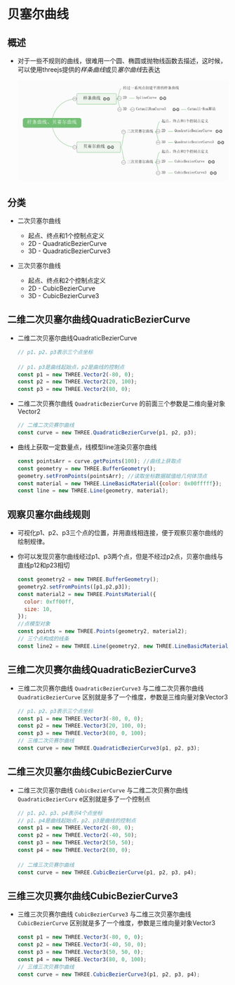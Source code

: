 # 贝塞尔曲线

## 概述

+ 对于一些不规则的曲线，很难用一个圆、椭圆或抛物线函数去描述，这时候，可以使用threejs提供的*样条曲线*或贝*塞尔曲线*去表达

  ![样条曲线与贝塞尔曲线](images/样条曲线与贝塞尔曲线.png)

## 分类

+ 二次贝塞尔曲线

  + 起点、终点和1个控制点定义
  + 2D - QuadraticBezierCurve
  + 3D - QuadraticBezierCurve3

+ 三次贝塞尔曲线

  + 起点、终点和2个控制点定义
  + 2D - CubicBezierCurve
  + 3D - CubicBezierCurve3

## 二维二次贝塞尔曲线QuadraticBezierCurve

+ 二维二次贝塞尔曲线QuadraticBezierCurve

  ```js
  // p1、p2、p3表示三个点坐标

  // p1、p3是曲线起始点，p2是曲线的控制点
  const p1 = new THREE.Vector2(-80, 0);
  const p2 = new THREE.Vector2(20, 100);
  const p3 = new THREE.Vector2(80, 0);
  ```

+ 二维二次贝赛尔曲线 `QuadraticBezierCurve` 的前面三个参数是二维向量对象Vector2

  ```js
  // 二维二次贝赛尔曲线
  const curve = new THREE.QuadraticBezierCurve(p1, p2, p3);
  ```

+ 曲线上获取一定数量点，线模型line渲染贝塞尔曲线

  ```js
  const pointsArr = curve.getPoints(100); //曲线上获取点
  const geometry = new THREE.BufferGeometry();
  geometry.setFromPoints(pointsArr); //读取坐标数据赋值给几何体顶点
  const material = new THREE.LineBasicMaterial({color: 0x00fffff});
  const line = new THREE.Line(geometry, material);
  ```

## 观察贝塞尔曲线规则

+ 可视化p1、p2、p3三个点的位置，并用直线相连接，便于观察贝塞尔曲线的绘制规律。

+ 你可以发现贝塞尔曲线经过p1、p3两个点，但是不经过p2点，贝塞尔曲线与直线p12和p23相切

  ```js
  const geometry2 = new THREE.BufferGeometry();
  geometry2.setFromPoints([p1,p2,p3]);
  const material2 = new THREE.PointsMaterial({
    color: 0xff00ff,
    size: 10,
  });
  //点模型对象
  const points = new THREE.Points(geometry2, material2);
  // 三个点构成的线条
  const line2 = new THREE.Line(geometry2, new THREE.LineBasicMaterial());
  ```

## 三维二次贝赛尔曲线QuadraticBezierCurve3

+ 三维二次贝赛尔曲线 `QuadraticBezierCurve3` 与二维二次贝赛尔曲线 `QuadraticBezierCurve` 区别就是多了一个维度，参数是三维向量对象Vector3

  ```js
  // p1、p2、p3表示三个点坐标
  const p1 = new THREE.Vector3(-80, 0, 0);
  const p2 = new THREE.Vector3(20, 100, 0);
  const p3 = new THREE.Vector3(80, 0, 100);
  // 三维二次贝赛尔曲线
  const curve = new THREE.QuadraticBezierCurve3(p1, p2, p3);
  ```

## 二维三次贝塞尔曲线CubicBezierCurve

+ 二维三次贝塞尔曲线 `CubicBezierCurve` 与二维二次贝赛尔曲线 `QuadraticBezierCurv` e区别就是多了一个控制点

  ```js
  // p1、p2、p3、p4表示4个点坐标
  // p1、p4是曲线起始点，p2、p3是曲线的控制点
  const p1 = new THREE.Vector2(-80, 0);
  const p2 = new THREE.Vector2(-40, 50);
  const p3 = new THREE.Vector2(50, 50);
  const p4 = new THREE.Vector2(80, 0);

  // 二维三次贝赛尔曲线
  const curve = new THREE.CubicBezierCurve(p1, p2, p3, p4);
  ```

## 三维三次贝赛尔曲线CubicBezierCurve3

+ 三维三次贝赛尔曲线 `CubicBezierCurve3` 与二维三次贝塞尔曲线 `CubicBezierCurve` 区别就是多了一个维度，参数是三维向量对象Vector3

  ```js
  const p1 = new THREE.Vector3(-80, 0, 0);
  const p2 = new THREE.Vector3(-40, 50, 0);
  const p3 = new THREE.Vector3(50, 50, 0);
  const p4 = new THREE.Vector3(80, 0, 100);
  // 三维三次贝赛尔曲线
  const curve = new THREE.CubicBezierCurve3(p1, p2, p3, p4);
  ```
